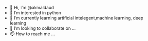 - 👋 Hi, I’m @akmaldaud
- 👀 I’m interested in python
- 🌱 I’m currently learning artificial intelegent,machine learning, deep learning
- 💞️ I’m looking to collaborate on ...
- 📫 How to reach me ...

<!---
akmaldaud/akmaldaud is a ✨ special ✨ repository because its `README.md` (this file) appears on your GitHub profile.
You can click the Preview link to take a look at your changes.
--->
